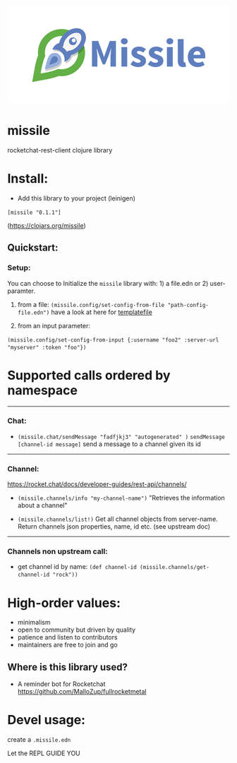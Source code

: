<p align="center"><img src="/logo/logotype-horizontal.png"></p>

# missile
rocketchat-rest-client clojure library

# Install:

- Add this library to your project (leinigen)

`[missile "0.1.1"]`

(https://clojars.org/missile)

## Quickstart:

### Setup:
You can choose to Initialize the `missile` library with: 1) a file.edn or 2) user-paramter.

1) from a file:
`(missile.config/set-config-from-file "path-config-file.edn")`  have a look at here for [templatefile](resources/missile.edn)

2) from an input parameter:

`(missile.config/set-config-from-input {:username "foo2" :server-url "myserver" :token "foo"})`

# Supported calls ordered by namespace
___
### Chat:

- `(missile.chat/sendMessage "fadfjkj3" "autogenerated" )`
  `sendMessage [channel-id message]` 
  send a message to a channel given its id
___
### Channel:

https://rocket.chat/docs/developer-guides/rest-api/channels/

- `(missile.channels/info "my-channel-name")`
  "Retrieves the information about a channel"

-  `(missile.channels/list!)`
   Get all channel objects from server-name. Return channels json properties, name, id etc. (see upstream doc)

___
### Channels non upstream call:

-  get channel id by name:
  `(def channel-id (missile.channels/get-channel-id "rock"))`


# High-order values:

- minimalism
- open to community but driven by quality
- patience and listen to contributors
- maintainers are free to join and go

##  Where is this library used?

- A reminder bot for Rocketchat
https://github.com/MalloZup/fullrocketmetal


# Devel usage:

create a `.missile.edn`

Let the REPL GUIDE YOU

